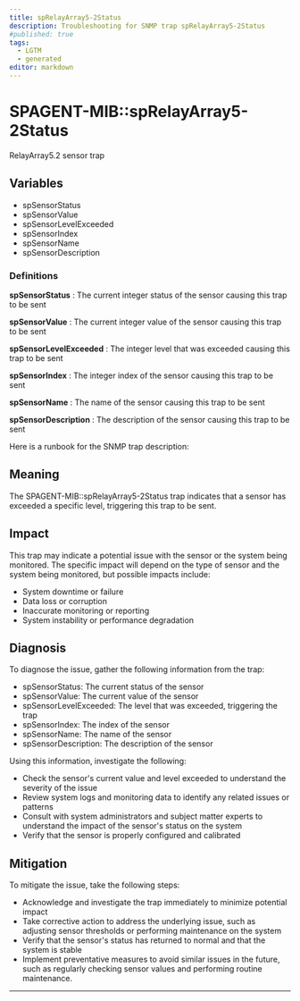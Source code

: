 ```yaml
---
title: spRelayArray5-2Status
description: Troubleshooting for SNMP trap spRelayArray5-2Status
#published: true
tags:
  - LGTM
  - generated
editor: markdown
---
```


# SPAGENT-MIB::spRelayArray5-2Status 

RelayArray5.2 sensor trap 


## Variables


  - spSensorStatus
  - spSensorValue
  - spSensorLevelExceeded
  - spSensorIndex
  - spSensorName
  - spSensorDescription 

### Definitions 


**spSensorStatus** 
: The current integer status of the sensor causing this trap to be sent 

**spSensorValue** 
: The current integer value of the sensor causing this trap to be sent 

**spSensorLevelExceeded** 
: The integer level that was exceeded causing this trap to be sent 

**spSensorIndex** 
: The integer index of the sensor causing this trap to be sent 

**spSensorName** 
: The name of the sensor causing this trap to be sent 

**spSensorDescription** 
: The description of the sensor causing this trap to be sent 


Here is a runbook for the SNMP trap description:

## Meaning

The SPAGENT-MIB::spRelayArray5-2Status trap indicates that a sensor has exceeded a specific level, triggering this trap to be sent.

## Impact

This trap may indicate a potential issue with the sensor or the system being monitored. The specific impact will depend on the type of sensor and the system being monitored, but possible impacts include:

* System downtime or failure
* Data loss or corruption
* Inaccurate monitoring or reporting
* System instability or performance degradation

## Diagnosis

To diagnose the issue, gather the following information from the trap:

* spSensorStatus: The current status of the sensor
* spSensorValue: The current value of the sensor
* spSensorLevelExceeded: The level that was exceeded, triggering the trap
* spSensorIndex: The index of the sensor
* spSensorName: The name of the sensor
* spSensorDescription: The description of the sensor

Using this information, investigate the following:

* Check the sensor's current value and level exceeded to understand the severity of the issue
* Review system logs and monitoring data to identify any related issues or patterns
* Consult with system administrators and subject matter experts to understand the impact of the sensor's status on the system
* Verify that the sensor is properly configured and calibrated

## Mitigation

To mitigate the issue, take the following steps:

* Acknowledge and investigate the trap immediately to minimize potential impact
* Take corrective action to address the underlying issue, such as adjusting sensor thresholds or performing maintenance on the system
* Verify that the sensor's status has returned to normal and that the system is stable
* Implement preventative measures to avoid similar issues in the future, such as regularly checking sensor values and performing routine maintenance.
---




